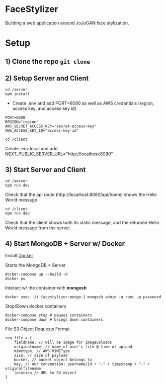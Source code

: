 # FaceStylizer
Building a web application around JoJoGAN face stylization.

# Setup 
## 1) Clone the repo ```git clone```
## 2) Setup Server and Client
```
cd /server
npm install
```
- Create .env and add PORT=8080 as well as AWS credentials (region, access key, and access key id)
```
PORT=8080
REGION="region"
AWS_SECRET_ACCESS_KEY="secret-access-key"
AWS_ACCESS_KEY_ID="access-key-id"
```

```
cd /client
```
Create .env.local and add NEXT_PUBLIC_SERVER_URL="http://localhost:8080"

## 3) Start Server and Client
```
cd /server
npm run dev
```
Check that the api route (http://localhost:8080/api/home) shows the Hello World message

```
cd /client
npm run dev
```
Check that the client shows both its static message, and the returned Hello World message from the server.

## 4) Start MongoDB + Server w/ Docker
Install [Docker](https://docs.docker.com/compose/install/)

Starts the MongoDB + Server
```
docker-compose up --build -d
docker ps
```

Interact w/ the container with <strong>mongosh</strong>
```
docker exec -it facestylizer-mongo-1 mongosh admin -u root -p password
```

Stop/Down docker containers
```
docker-compose stop # pauses containers
docker-compose down # brings down containers
```

File S3 Object Requests Format
```
req.file = {
    fieldname, // will be image for imageuploads
    originalname, // name of user's file @ time of upload
    mimetype, // AWS MIMEType
    size, // size of payload
    bucket, // bucket object belongs to
    key, // our convention: username/id + "-" + timestamp + "-" + originalfilename
    location // URL to S3 object
}
```